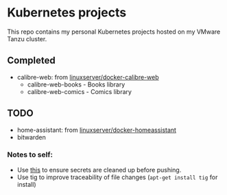 # Kubernetes projects
This repo contains my personal Kubernetes projects hosted on my VMware Tanzu cluster.

## Completed
 - calibre-web: from [linuxserver/docker-calibre-web](https://github.com/linuxserver/docker-calibre-web)
   - calibre-web-books - Books library
   - calibre-web-comics - Comics library

## TODO
 - home-assistant: from [linuxserver/docker-homeassistant](https://github.com/linuxserver/docker-homeassistant)
 - bitwarden

### Notes to self:
 - Use [this](https://rtyley.github.io/bfg-repo-cleaner/) to ensure secrets are cleaned up before pushing.
 - Use tig to improve traceability of file changes (`apt-get install tig` for install)
